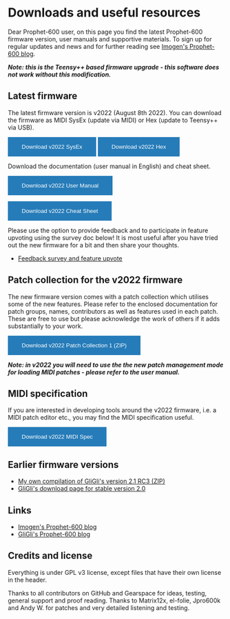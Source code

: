 
# Downloads and useful resources  

Dear Prophet-600 user, on this page you find the latest Prophet-600 firmware version, user manuals and supportive materials. To sign up for regular updates and news and for further reading see  [Imogen's Prophet-600 blog](https://prophet600revisited.blogspot.com/).

***Note: this is the Teensy++ based firmware upgrade - this software does not work without this modification.***

## Latest firmware

The latest firmware version is v2022 (August 8th 2022). You can download the firmware as MIDI SysEx (update via MIDI) or Hex (update to Teensy++ via USB). 

<button style="background-color: #267CB9;border: none;color: white;padding: 15px 32px;display: inline-block;" onMouseOver="this.style.backgroundColor='#069'" onMouseOut="this.style.backgroundColor='#267CB9'"  onclick="window.location.href='https://github.com/image-et-son/p600fw/releases/download/v2022/P600_firmware_v2022.syx';">Download v2022 SysEx</button>
<button style="background-color: #267CB9;border: none;color: white;padding: 15px 32px;display: inline-block;" onMouseOver="this.style.backgroundColor='#069'" onMouseOut="this.style.backgroundColor='#267CB9'"  onclick="window.location.href='https://github.com/image-et-son/p600fw/releases/download/v2022/P600_firmware_v2022.hex';">Download v2022 Hex</button>

Download the documentation (user manual in English) and cheat sheet.

<button style="background-color: #267CB9;border: none;color: white;padding: 15px 32px;display: inline-block;" onMouseOver="this.style.backgroundColor='#069'" onMouseOut="this.style.backgroundColor='#267CB9'"  onclick="window.location.href='https://github.com/image-et-son/p600fw/releases/download/v2022/P600_v2022_User_Manual.pdf';">Download v2022 User Manual</button>

<button style="background-color: #267CB9;border: none;color: white;padding: 15px 32px;display: inline-block;" onMouseOver="this.style.backgroundColor='#069'" onMouseOut="this.style.backgroundColor='#267CB9'"  onclick="window.location.href='https://github.com/image-et-son/p600fw/releases/download/v2022/P600_v2022_Cheat_Sheet.pdf';">Download v2022 Cheat Sheet</button>

Please use the option to provide feedback and to participate in feature upvoting using the survey doc below! It is most useful after you have tried out the new firmware for a bit and then share your thoughts.

- [Feedback survey and feature upvote](https://docs.google.com/forms/d/e/1FAIpQLSc56QokkhGm33rP6qPIDRu0wkF6uG-0AGJNjAnLxI6SEp3dKg/viewform?usp=sf_link)

## Patch collection for the v2022 firmware

The new firmware version comes with a patch collection which utilises some of the new features. Please refer to the enclosed documentation for patch groups, names, contributors as well as features used in each patch. These are free to use but please acknowledge the work of others if it adds substantially to your work.

<button style="background-color: #267CB9;border: none;color: white;padding: 15px 32px;display: inline-block;" onMouseOver="this.style.backgroundColor='#069'" onMouseOut="this.style.backgroundColor='#267CB9'"  onclick="window.location.href='https://github.com/image-et-son/p600fw/releases/download/v2022/P600_v2022_Patch_Collection_1.zip';">Download v2022 Patch Collection 1 (ZIP)</button>

***Note: in v2022 you will need to use the the new patch management mode for loading MIDI patches - please refer to the user manual.***

## MIDI specification

If you are interested in developing tools around the v2022 firmware, i.e. a MIDI patch editor etc., you may find the MIDI specification useful. 

<button style="background-color: #267CB9;border: none;color: white;padding: 15px 32px;display: inline-block;" onMouseOver="this.style.backgroundColor='#069'" onMouseOut="this.style.backgroundColor='#267CB9'"  onclick="window.location.href='https://github.com/image-et-son/p600fw/releases/download/v2022/P600_v2022_MIDI_Spec.pdf';">Download v2022 MIDI Spec</button>

## Earlier firmware versions

- [My own compilation of GliGli's version 2.1 RC3 (ZIP)](/release_2_10-RC3.zip)
- [GliGli's download page for stable version 2.0](https://gligli.github.io/p600fw/)

## Links

- [Imogen's Prophet-600 blog](https://prophet600revisited.blogspot.com/)
- [GliGli's Prophet-600 blog](http://gliglisynth.blogspot.com/search/label/p600fw)


## Credits and license

Everything is under GPL v3 license, except files that have their own license in the header. 

Thanks to all contributors on GitHub and Gearspace for ideas, testing, general support and proof reading. Thanks to Matrix12x, el-folie, Jpro600k and Andy W. for patches and very detailed listening and testing. 
